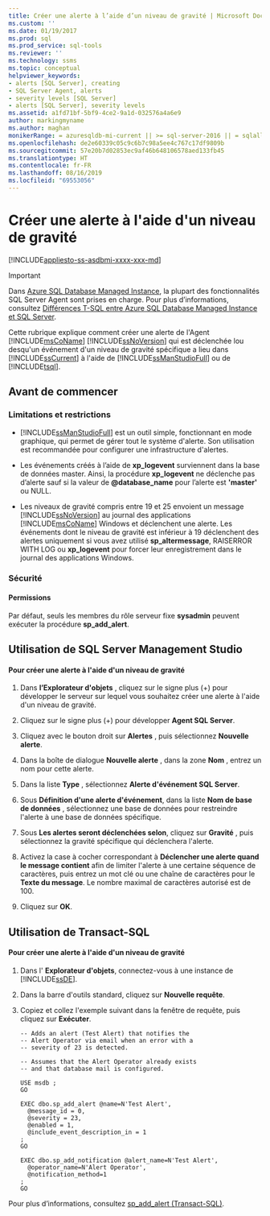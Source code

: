 ```yaml
---
title: Créer une alerte à l’aide d’un niveau de gravité | Microsoft Docs
ms.custom: ''
ms.date: 01/19/2017
ms.prod: sql
ms.prod_service: sql-tools
ms.reviewer: ''
ms.technology: ssms
ms.topic: conceptual
helpviewer_keywords:
- alerts [SQL Server], creating
- SQL Server Agent, alerts
- severity levels [SQL Server]
- alerts [SQL Server], severity levels
ms.assetid: a1fd71bf-5bf9-4ce2-9a1d-032576a4a6e9
author: markingmyname
ms.author: maghan
monikerRange: = azuresqldb-mi-current || >= sql-server-2016 || = sqlallproducts-allversions
ms.openlocfilehash: de2e60339c05c9c6b7c98a5ee4c767c17df9809b
ms.sourcegitcommit: 57e20b7d02853ec9af46b648106578aed133fb45
ms.translationtype: HT
ms.contentlocale: fr-FR
ms.lasthandoff: 08/16/2019
ms.locfileid: "69553056"
---
```

# <a name="create-an-alert-using-severity-level"></a>Créer une alerte à l'aide d'un niveau de gravité
[!INCLUDE[appliesto-ss-asdbmi-xxxx-xxx-md](../../includes/appliesto-ss-asdbmi-xxxx-xxx-md.md)]

> [!IMPORTANT]  
> Dans [Azure SQL Database Managed Instance](https://docs.microsoft.com/azure/sql-database/sql-database-managed-instance), la plupart des fonctionnalités SQL Server Agent sont prises en charge. Pour plus d’informations, consultez [Différences T-SQL entre Azure SQL Database Managed Instance et SQL Server](https://docs.microsoft.com/azure/sql-database/sql-database-managed-instance-transact-sql-information#sql-server-agent).

Cette rubrique explique comment créer une alerte de l'Agent [!INCLUDE[msCoName](../../includes/msconame_md.md)] [!INCLUDE[ssNoVersion](../../includes/ssnoversion-md.md)] qui est déclenchée lou desqu'un événement d'un niveau de gravité spécifique a lieu dans [!INCLUDE[ssCurrent](../../includes/sscurrent-md.md)] à l'aide de [!INCLUDE[ssManStudioFull](../../includes/ssmanstudiofull-md.md)] ou de [!INCLUDE[tsql](../../includes/tsql-md.md)].  
  
## <a name="BeforeYouBegin"></a>Avant de commencer  
  
### <a name="Restrictions"></a>Limitations et restrictions  
  
-   [!INCLUDE[ssManStudioFull](../../includes/ssmanstudiofull-md.md)] est un outil simple, fonctionnant en mode graphique, qui permet de gérer tout le système d'alerte. Son utilisation est recommandée pour configurer une infrastructure d'alertes.  
  
-   Les événements créés à l’aide de **xp_logevent** surviennent dans la base de données master. Ainsi, la procédure **xp_logevent** ne déclenche pas d’alerte sauf si la valeur de **@database_name** pour l’alerte est **'master'** ou NULL.  
  
-   Les niveaux de gravité compris entre 19 et 25 envoient un message [!INCLUDE[ssNoVersion](../../includes/ssnoversion-md.md)] au journal des applications [!INCLUDE[msCoName](../../includes/msconame_md.md)] Windows et déclenchent une alerte. Les événements dont le niveau de gravité est inférieur à 19 déclenchent des alertes uniquement si vous avez utilisé **sp_altermessage**, RAISERROR WITH LOG ou **xp_logevent** pour forcer leur enregistrement dans le journal des applications Windows.  
  
### <a name="Security"></a>Sécurité  
  
#### <a name="Permissions"></a>Permissions  
Par défaut, seuls les membres du rôle serveur fixe **sysadmin** peuvent exécuter la procédure **sp_add_alert**.  
  
## <a name="SSMSProcedure"></a>Utilisation de SQL Server Management Studio  
  
#### <a name="to-create-an-alert-using-severity-level"></a>Pour créer une alerte à l'aide d'un niveau de gravité  
  
1.  Dans **l’Explorateur d'objets** , cliquez sur le signe plus (+) pour développer le serveur sur lequel vous souhaitez créer une alerte à l'aide d'un niveau de gravité.  
  
2.  Cliquez sur le signe plus (+) pour développer **Agent SQL Server**.  
  
3.  Cliquez avec le bouton droit sur **Alertes** , puis sélectionnez **Nouvelle alerte**.  
  
4.  Dans la boîte de dialogue **Nouvelle alerte** , dans la zone **Nom** , entrez un nom pour cette alerte.  
  
5.  Dans la liste **Type** , sélectionnez **Alerte d'événement SQL Server**.  
  
6.  Sous **Définition d'une alerte d'événement**, dans la liste **Nom de base de données** , sélectionnez une base de données pour restreindre l'alerte à une base de données spécifique.  
  
7.  Sous **Les alertes seront déclenchées selon**, cliquez sur **Gravité** , puis sélectionnez la gravité spécifique qui déclenchera l'alerte.  
  
8.  Activez la case à cocher correspondant à **Déclencher une alerte quand le message contient** afin de limiter l'alerte à une certaine séquence de caractères, puis entrez un mot clé ou une chaîne de caractères pour le **Texte du message**. Le nombre maximal de caractères autorisé est de 100.  
  
9. Cliquez sur **OK**.  
  
## <a name="TsqlProcedure"></a>Utilisation de Transact-SQL  
  
#### <a name="to-create-an-alert-using-severity-level"></a>Pour créer une alerte à l'aide d'un niveau de gravité  
  
1.  Dans l' **Explorateur d'objets**, connectez-vous à une instance de [!INCLUDE[ssDE](../../includes/ssde_md.md)].  
  
2.  Dans la barre d'outils standard, cliquez sur **Nouvelle requête**.  
  
3.  Copiez et collez l'exemple suivant dans la fenêtre de requête, puis cliquez sur **Exécuter**.  
  
    ```  
    -- Adds an alert (Test Alert) that notifies the
    -- Alert Operator via email when an error with a 
    -- severity of 23 is detected.
    
    -- Assumes that the Alert Operator already exists 
    -- and that database mail is configured.
    
    USE msdb ;  
    GO  
  
    EXEC dbo.sp_add_alert @name=N'Test Alert', 
      @message_id = 0, 
      @severity = 23, 
      @enabled = 1, 
      @include_event_description_in = 1
    ;
    GO
    
    EXEC dbo.sp_add_notification @alert_name=N'Test Alert',
      @operator_name=N'Alert Operator',
      @notification_method=1
    ;
    GO

    ```  
  
Pour plus d’informations, consultez [sp_add_alert (Transact-SQL)](https://msdn.microsoft.com/d9b41853-e22d-4813-a79f-57efb4511f09).  
  
